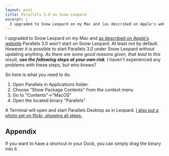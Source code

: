 ```yaml
---
layout: post
title: Parallels 3.0 on Snow Leopard
excerpt: |
  I upgraded to Snow Leopard on my Mac and [as described on Apple's website](http://support.apple.com/kb/HT3258 "Mac OS X v10.6: About incompatible software") Parallels 3.0 won't start on Snow Leopard. At least not by default. However it is possible to start Parallels 3.0 under Snow Leopard without updating anything. _As there are some good reasons given, that lead to this result, **use the following steps at your own risk**._ I haven't experienced any problems with these steps, but who knows?
---
```

I upgraded to Snow Leopard on my Mac and [as described on Apple's website](http://support.apple.com/kb/HT3258 "Mac OS X v10.6: About incompatible software") Parallels 3.0 won't start on Snow Leopard. At least not by default. However it is possible to start Parallels 3.0 under Snow Leopard without updating anything. _As there are some good reasons given, that lead to this result, **use the following steps at your own risk**._ I haven't experienced any problems with these steps, but who knows?

So here is what you need to do.

1. Open Parallels in Applications folder.
2. Choose "Show Package Contents" from the context menu
3. Go to "Contents"->"MacOS"
4. Open the located binary "Parallels"

A Terminal will open and start Parallels Desktop as in Leopard. [I also put a photo set on flickr, showing all steps.](http://www.flickr.com/photos/toni-uebernickel/sets/72157622242099218/ "Parallels 3.0 on Snow Leopard ")

## Appendix

If you want to have a shortcut in your Dock, you can simply drag the binary into it.
